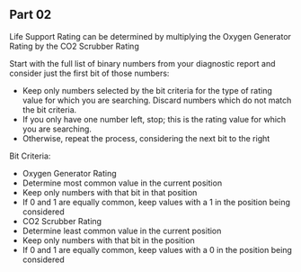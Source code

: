 ## Part 02

Life Support Rating can be determined by multiplying the Oxygen
Generator Rating by the CO2 Scrubber Rating

Start with the full list of binary numbers from your diagnostic report
and consider just the first bit of those numbers:
- Keep only numbers selected by the bit criteria for the type of rating value for which you are searching. Discard numbers which do not match the bit criteria.
- If you only have one number left, stop; this is the rating value for which you are searching.
- Otherwise, repeat the process, considering the next bit to the right

Bit Criteria:
- Oxygen Generator Rating
 - Determine most common value in the current position
 - Keep only numbers with that bit in that position
 - If 0 and 1 are equally common, keep values with a 1 in the position being considered
- CO2 Scrubber Rating
 - Determine least common value in the current position
 - Keep only numbers with that bit in the position
 - If 0 and 1 are equally common, keep values with a 0 in the position being considered
